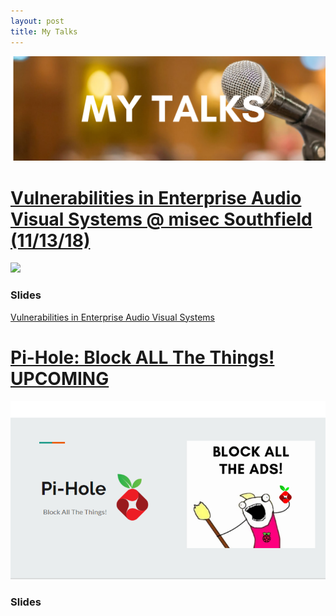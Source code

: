 ```yaml
---
layout: post
title: My Talks
---
```

![](https://github.com/AnthonyTippy/Images/blob/master/My%20Talks.png?raw=true)

# [Vulnerabilities in Enterprise Audio Visual Systems @ misec Southfield (11/13/18)](https://youtu.be/313lXH4IdFc) 
![](https://cdn-images-1.medium.com/max/800/1*qRcB02EQIQTAXcRUTnPMcA.png)

### Slides
[Vulnerabilities in Enterprise Audio Visual Systems](https://github.com/AnthonyTippy/Documents/blob/master/1.0%20-%20Vulnerabilities%20in%20Enterprise%20Conferencing%20Solutions%20.pdf?raw=true)

# [Pi-Hole: Block ALL The Things! UPCOMING](LINK)
![](https://github.com/AnthonyTippy/Images/blob/master/PI%20HOLE%20SLIDE.PNG?raw=true)

### Slides
